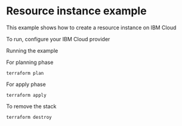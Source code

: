 # Resource instance example

This example shows how to create a resource instance on IBM Cloud

To run, configure your IBM Cloud provider

Running the example

For planning phase

```shell
terraform plan
```

For apply phase

```shell
terraform apply
```

To remove the stack

```shell
terraform destroy
```
